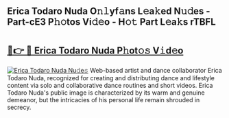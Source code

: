 ## Erica Todaro Nuda O𝚗𝚕yf𝚊ns L𝚎a𝚔ed N𝚞𝚍es - Part-cE3 P𝚑𝚘tos Vi𝚍𝚎o - H𝚘𝚝 Part L𝚎a𝚔s rTBFL

# <h2><a href="http://kf9l7zl.oniu.top/?m=Erica+Todaro+Nuda">🔗👉 🔴 Erica Todaro Nuda P𝚑ot𝚘𝚜 V𝚒d𝚎o</a></h2>

[![Erica Todaro Nuda Nu𝚍e𝚜](https://i.imgur.com/0qMVB7G.gif)](http://kf9l7zl.oniu.top/?m=Erica+Todaro+Nuda)
Web-based artist and dance collaborator Erica Todaro Nuda, recognized for creating and distributing dance and lifestyle content via solo and collaborative dance routines and short videos. Erica Todaro Nuda's public image is characterized by its warm and genuine demeanor, but the intricacies of his personal life remain shrouded in secrecy.  
